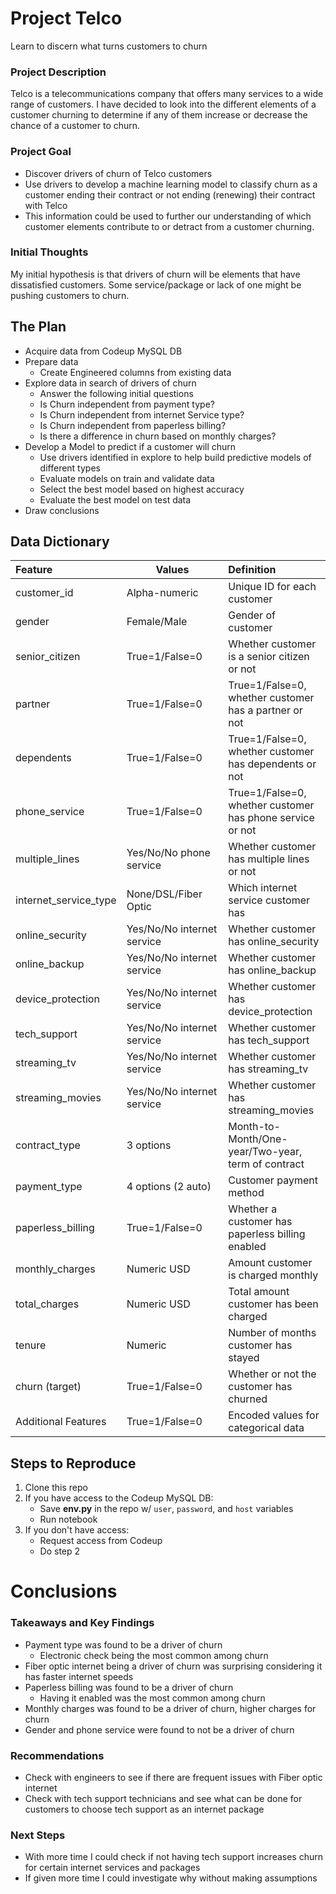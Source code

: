 # Project Telco

Learn to discern what turns customers to churn

### Project Description

Telco is a telecommunications company that offers many services to a wide range of customers. I have decided to look into the different elements of a customer churning to determine if any of them increase or decrease the chance of a customer to churn.

### Project Goal

* Discover drivers of churn of Telco customers
* Use drivers to develop a machine learning model to classify churn as a customer ending their contract or not ending (renewing) their contract with Telco
* This information could be used to further our understanding of which customer elements contribute to or detract from a customer churning.

### Initial Thoughts

My initial hypothesis is that drivers of churn will be elements that have dissatisfied customers. Some service/package or lack of one might be pushing customers to churn.

## The Plan

* Acquire data from Codeup MySQL DB
* Prepare data
    * Create Engineered columns from existing data
* Explore data in search of drivers of churn
    * Answer the following initial questions
    * Is Churn independent from payment type?
    * Is Churn independent from internet Service type?
    * Is Churn independent from paperless billing?
    * Is there a difference in churn based on monthly charges?
* Develop a Model to predict if a customer will churn
    * Use drivers identified in explore to help build predictive models of different types
    * Evaluate models on train and validate data
    * Select the best model based on highest accuracy
    * Evaluate the best model on test data
* Draw conclusions

## Data Dictionary

| Feature               | Values                      | Definition                                                |
| :-------------------- | --------------------------- | :-------------------------------------------------------- |
| customer_id           | Alpha-numeric               | Unique ID for each customer                               |
| gender                | Female/Male                 | Gender of customer                                        |
| senior_citizen        | True=1/False=0              | Whether customer is a senior citizen or not               |
| partner               | True=1/False=0              | True=1/False=0, whether customer has a partner or not     |
| dependents            | True=1/False=0              | True=1/False=0, whether customer has dependents or not    |
| phone_service         | True=1/False=0              | True=1/False=0, whether customer has phone service or not |
| multiple_lines        | Yes/No/No phone service     | Whether customer has multiple lines or not                |
| internet_service_type | None/DSL/Fiber Optic        | Which internet service customer has                       |
| online_security       | Yes/No/No internet service | Whether customer has online_security                      |
| online_backup         | Yes/No/No internet service | Whether customer has online_backup                        |
| device_protection     | Yes/No/No internet service | Whether customer has device_protection                    |
| tech_support          | Yes/No/No internet service | Whether customer has tech_support                         |
| streaming_tv          | Yes/No/No internet service | Whether customer has streaming_tv                         |
| streaming_movies      | Yes/No/No internet service | Whether customer has streaming_movies                     |
| contract_type         | 3 options                   | Month-to-Month/One-year/Two-year, term of contract        |
| payment_type          | 4 options (2 auto)          | Customer payment method                                   |
| paperless_billing     | True=1/False=0              | Whether a customer has paperless billing enabled          |
| monthly_charges       | Numeric USD                 | Amount customer is charged monthly                        |
| total_charges         | Numeric USD                 | Total amount customer has been charged                    |
| tenure                | Numeric                     | Number of months customer has stayed                      |
| churn (target)        | True=1/False=0              | Whether or not the customer has churned                   |
| Additional Features   | True=1/False=0              | Encoded values for categorical data                       |

## Steps to Reproduce

1) Clone this repo
2) If you have access to the Codeup MySQL DB:
   - Save **env.py** in the repo w/ `user`, `password`, and `host` variables
   - Run notebook
3) If you don't have access:
   - Request access from Codeup
   - Do step 2

# Conclusions

### Takeaways and Key Findings

* Payment type was found to be a driver of churn
  - Electronic check being the most common among churn
* Fiber optic internet being a driver of churn was surprising considering it has faster internet speeds
* Paperless billing was found to be a driver of churn
    - Having it enabled was the most common among churn
* Monthly charges was found to be a driver of churn, higher charges for churn
* Gender and phone service were found to not be a driver of churn

### Recommendations

* Check with engineers to see if there are frequent issues with Fiber optic internet
* Check with tech support technicians and see what can be done for customers to choose tech support as an internet package

### Next Steps

* With more time I could check if not having tech support increases churn for certain internet services and packages
* If given more time I could investigate why without making assumptions
